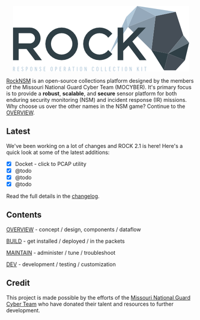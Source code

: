 <p align="center">
<img src="rock_logo.png">
</p>

[RockNSM](https://rocknsm.io) is an open-source collections platform designed by the members of the Missouri National Guard Cyber Team (MOCYBER).  It's primary focus is to provide a **robust**, **scalable**, and **secure** sensor platform for both enduring security monitoring (NSM) and incident response (IR) missions.  Why choose us over the other names in the NSM game?  Continue to the [OVERVIEW](overview/index.md).

## Latest

We've been working on a lot of changes and ROCK 2.1 is here! Here's a quick look at some of the latest additions:

- [x] Docket - click to PCAP utility
- [x] @todo
- [x] @todo
- [x] @todo

Read the full details in the [changelog](changelog.md).

## Contents

[OVERVIEW](overview/index.md) - concept / design, components / dataflow

[BUILD](build/index.md) - get installed / deployed / in the packets

[MAINTAIN](maintain/index.md) - administer / tune / troubleshoot

[DEV](dev/index.md) - development / testing / customization


## Credit

This project is made possible by the efforts of the [Missouri National Guard Cyber Team](http://mocyber.io/) who have donated their talent and resources to further development.
